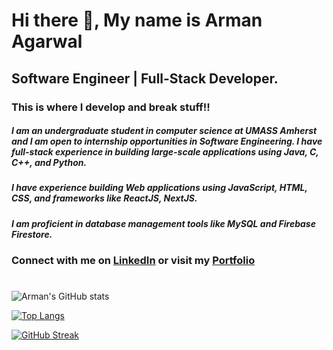 <!--
**arman-agarwal/arman-agarwal** is a ✨ _special_ ✨ repository because its `README.md` (this file) appears on your GitHub profile.

Here are some ideas to get you started:

- 🔭 I’m currently working on ...
- 🌱 I’m currently learning ...
- 👯 I’m looking to collaborate on ...
- 🤔 I’m looking for help with ...
- 💬 Ask me about ...
- 📫 How to reach me: ...
- 😄 Pronouns: ...
- ⚡ Fun fact: ...
-->

# Hi there 👋,  My name is Arman Agarwal
## Software Engineer | Full-Stack Developer.

### This is where I develop and break stuff!!
##### I am an undergraduate student in computer science at UMASS Amherst and I am open to internship opportunities in Software Engineering. I have full-stack experience in building large-scale applications using Java, C, C++, and Python.
##### I have experience building Web applications using JavaScript, HTML, CSS, and frameworks like ReactJS, NextJS.
##### I am proficient in database management tools like MySQL and Firebase Firestore.
### Connect with me on [LinkedIn](https://linkedin.com/in/armanagarwal/) or visit my [Portfolio](https://arman-agarwal.github.io)
#

###

![Arman's GitHub stats](https://github-readme-stats.vercel.app/api?username=arman-agarwal&show_icons=true&theme=transparent)

[![Top Langs](https://github-readme-stats.vercel.app/api/top-langs/?username=arman-agarwal&layout=compact)](https://github.com/arman-agarwal/github-readme-stats)

[![GitHub Streak](https://streak-stats.demolab.com?user=arman-agarwal)](https://git.io/streak-stats)
